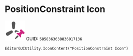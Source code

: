 # PositionConstraint Icon
![](/img/PositionConstraint%20Icon.png)
GUID: `5858363638836017136`
```
EditorGUIUtility.IconContent("PositionConstraint Icon")
```
